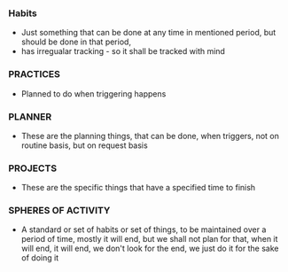 ### Habits
- Just something that can be done at any time in mentioned period, but should be done in that period, 
- has irregualar tracking - so it shall be tracked with mind
 
 ### PRACTICES
 - Planned to do when triggering happens

### PLANNER
- These are the planning things, that can be done, when triggers, not on routine basis, but on request basis

### PROJECTS
- These are the specific things that have a specified time to finish

### SPHERES OF ACTIVITY
- A standard or set of habits or set of things, to be maintained over a period of time, mostly it will end, but we shall not plan for that, when it will end, it will end, we don't look for the end, we just do it for the sake of doing it